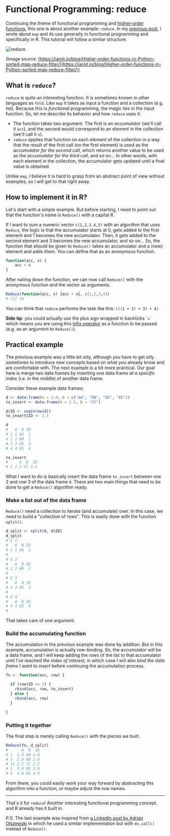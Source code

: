# Functional Programming: reduce

Continuing the theme of functional programming and
[higher-order functions](https://en.wikipedia.org/wiki/Higher-order_function#R),
this one is about another example: `reduce`. In my
[previous post](/posts/funprog-map/index.html), I wrote about `map` and its use
generally in functional programming and specifically in R. This tutorial will
follow a similar structure.

![reduce](https://i.imgur.com/bDliPyo.png)

(Image source: [https://iamit.in/blog/Higher-order-functions-in-Python-sorted-map-reduce-filter/](https://iamit.in/blog/Higher-order-functions-in-Python-sorted-map-reduce-filter/))

## What is `reduce`?

`reduce` is quite an interesting function. It is sometimes known in other
languages as `fold`. Like `map` it takes as input a function and a collection
(e.g. list). Because this is _functional_ programming, the magic lies in the
input function. So, let me describe its behavior and how `reduce` uses it:

- The function takes two argument. The first is an _accumulator_ (we'll call
  it `acc`), and the second would correspond to an element in the collection
  (we'll call it `x`).
- `reduce` applies that function on each element of the collection in a way
  that the result of the first call (on the first element) is used as the
  _accumulator for the second call_, which returns another value to be used
  as the _accumulator for the third call_, and so on... In other words, with
  each element in the collection, the accumulator gets updated until a final
  value is obtained.

Unlike `map`, I believe it is hard to grasp from an abstract point of view
without examples, so I will get to that right away.

## How to implement it in R?

Let's start with a simple example. But before starting, I need to point out
that the function's name is `Reduce()` with a capital R.

If I want to sum a numeric vector `c(1,2,3,4,5)` with an algorithm that uses
`Reduce`, the logic is that the accumulator starts at 0, gets added to the
first element and 1 becomes the new accumulator. Then, it gets added to the
second element and 3 becomes the new accumulator, and so on... So, the
function that should be given to `Reduce()` takes an accumulator and a (new)
element and adds them. You can define that as an anonymous function.

```r
function(acc, x) {
    acc + x
}
```

After nailing down the function, we can now call `Reduce()` with the
anonymous function and the vector as arguments.

```r
Reduce(function(acc, x) {acc + x}, c(1,2,3,4))
# [1] 10
```

You can think that `reduce` performs the task like this:
`(((1 + 2) + 3) + 4)`

**Side tip**: you could actually use the plus sign wrapped in backticks \`+\`
which means you are using this
[infix operator](https://en.wikipedia.org/wiki/Infix_notation) as a function
to be passed (e.g. as an argument to `Reduce()`).

## Practical example

The previous example was a little bit silly, although you have to get silly
sometimes to introduce new concepts based on what you already know and are
comfortable with. The next example is a bit more practical. Our goal here is
merge two data frames by inserting one data frame _at a specific index_ (i.e.
in the middle) of another data frame.

Consider these example data frames:

```r
d <- data.frame(A = 1:4, B = c("AA", "BB", "DD", "EE"))
to_insert <- data.frame(A = 2.5, B = "CC")

d$ID <- seq(nrow(d))
to_insert$ID <- 2.5

d
#   A  B ID
# 1 1 AA  1
# 2 2 BB  2
# 3 3 DD  3
# 4 4 EE  4

to_insert
#     A  B  ID
# 1 2.5 CC 2.5
```

What I want to do is basically insert the data frame `to_insert` between row
2 and row 3 of the data frame `d`. There are two main things that need to be
done to get a `Reduce()` algorithm ready.

### Make a list out of the data frame

`Reduce()` need a collection to iterate (and accumulate) over. In this case, we need to build a "collection of rows". This is easily done with the function `split()`.

```r
d_split <- split(d, d$ID)
d_split
# $`1`
#   A  B ID
# 1 1 AA  1
#
# $`2`
#   A  B ID
# 2 2 BB  2
#
# $`3`
#   A  B ID
# 3 3 DD  3
#
# $`4`
#   A  B ID
# 4 4 EE  4
#
```

That takes care of one argument.

### Build the accumulating function

The accumulation in the previous example was done by addition. But in this
example, accumulation is actually row-binding. So, the accumulator will be a
data frame, and I will keep adding the rows of the list to that accumulator
_until I've reached the index of interest_, in which case I will also _bind
the data frame I want to insert_ before continuing the accumulation process.

```r
fn <- function(acc, row) {

  if (row$ID == 2) {
    rbind(acc, row, to_insert)
  } else {
    rbind(acc, row)
  }

}
```

### Putting it together

The final step is merely calling `Reduce()` with the pieces we built.

```r
Reduce(fn, d_split)
#      A  B  ID
# 1  1.0 AA 1.0
# 2  2.0 BB 2.0
# 11 2.5 CC 2.5
# 3  3.0 DD 3.0
# 4  4.0 EE 4.0
```

From there, you could easily work your way forward by abstracting this
algorithm into a function, or maybe adjust the row names.

* * *

That's it for `reduce`! Another interesting functional programming concept,
and R already has it built in.

P.S. The last example was inspired from
[a LinkedIn post by Adrian Olszewski](https://www.linkedin.com/posts/adrianolszewski_rockyourr-statistics-datascience-activity-6709076931184259072-_A5y)
in which he used a similar implementation but with `do.call()` instead of
`Reduce()`.
